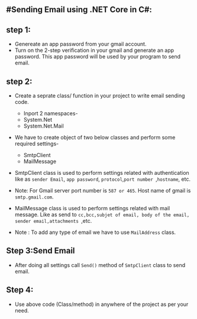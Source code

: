 #Sending Email using .NET Core in C#:
---------------------------------------
## step 1:
  * Genereate an app password from your gmail account.
  * Turn on the 2-step verification in your gmail and generate an app password. This app password will be used by your program to send email.
## step 2:
  * Create a seprate class/ function in your project to write email sending code.
      * Inport 2 namespaces-
      * System.Net
      * System.Net.Mail

  * We have to create object of two below classes and perform some required settings-
      * SmtpClient
      * MailMessage

  * SmtpClient class is used to perform settings related with authentication like as `sender Email`, `app password`, `protocol`,`port number `,`hostname`, etc.
  * Note: For Gmail server port number is `587 or 465`. Host name of gmail is `smtp.gmail.com`.
  * MailMessage class is used to perform settings related with mail message. Like as send to `cc,bcc,subjet of email, body of the email, sender email,attachments `,etc.
  * Note : To add any type of email we have to use `MailAddress` class.

## Step 3:Send Email
  * After doing all settings call `Send()` method of `SmtpClient` class to send email.

## Step 4: 
  * Use above code (Class/method) in anywhere of the project as per your need.
